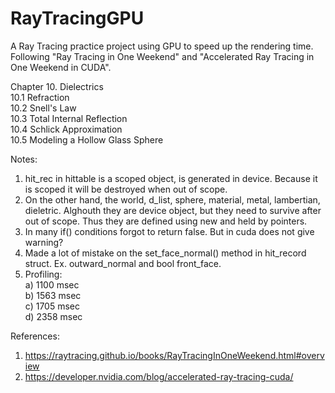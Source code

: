 # RayTracingGPU
A Ray Tracing practice project using GPU to speed up the rendering time. Following "Ray Tracing in One Weekend" and "Accelerated Ray Tracing in One Weekend in CUDA".

 
Chapter 10. Dielectrics<br/>
  10.1  Refraction<br/>
  10.2  Snell's Law<br/>
  10.3  Total Internal Reflection<br/>
  10.4  Schlick Approximation<br/>
  10.5  Modeling a Hollow Glass Sphere<br/>
  
  
Notes:<br/>
1. hit_rec in hittable is a scoped object, is generated in device. Because it is scoped it will be destroyed when out of scope.<br/> 
2. On the other hand, the world, d_list, sphere, material, metal, lambertian, dieletric. Alghouth they are device object, but they need to survive after out of scope. Thus they are defined using new and held by pointers.<br/>  
3. In many if() conditions forgot to return false. But in cuda does not give warning?<br/> 
4. Made a lot of mistake on the set_face_normal() method in hit_record struct. Ex. outward_normal and bool front_face.<br/>  
5. Profiling:<br/>
a) 1100 msec<br/>
b) 1563 msec<br/>
c) 1705 msec<br/> 
d) 2358 msec<br/> 
 
 
References:<br/>
1) https://raytracing.github.io/books/RayTracingInOneWeekend.html#overview
2) https://developer.nvidia.com/blog/accelerated-ray-tracing-cuda/


